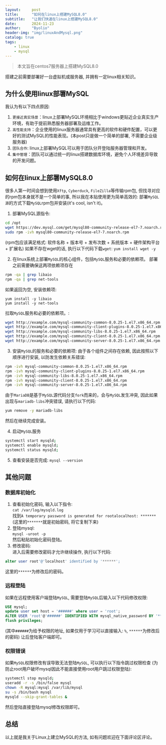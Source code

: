 ```yaml
---
layout:     post
title:      "如何在linux上搭建MySQL8.0"
subtitle:   "让我们快速在linux上搭建MySQL8.0"
date:       2024-11-23
author:     "Byolio"
header-img: "img/linuxAndMysql.png"
catalog: true
tags:
    - linux
    - mysql
---
```

> 本文旨在centos7服务器上搭建MySQL8.0

搭建之前需要部署好一台虚拟机或服务器, 并拥有一定linux相关知识。

## 为什么使用linux部署MySQL
我认为有以下四点原因: 
1. `更接近真实场景`：linux上部署MySQL环境相比于windows更贴近企业真实生产环境，有助于提前熟悉服务器部署及运维工作。
2. `高性能支持`：企业使用的linux服务器通常具有更高的软件和硬件配置，可以更好的测试MySQL的性能表现。(本post只是做一个简单的部署, 不需要企业级服务器)
3. `团队合作`: linux上部署MySQL可以用于团队分开登陆服务器管理和开发。
4. `集中管理`：团队可以通过统一的linux搭建数据库环境，避免个人环境差异导致的开发问题。

##  如何在linux上部署MySQL8.0
很多人第一时间会想到使用`Xftp`, `Cyberduck`, `FileZilla`等传输rpm包, 但找寻对应的rpm包本身就不是一个简单的事, 所以我在本贴使用更为简单高效的: 部署`MySQL源`的方式下载`MySQL`rpm包并安装(it's cool, isn't it)。
1. 部署MySQL源指令:
```bash
cd /opt
wget https://dev.mysql.com/get/mysql80-community-release-el7-7.noarch.rpm
sudo rpm -ivh mysql80-community-release-el7-7.noarch.rpm
```
(rpm包应该满足格式: 软件名称 + 版本号 + 发布次数 + 系统版本 + 硬件架构平台 + 扩展名)
如果不存在wget的话, 执行以下代码下载`wget`:
`yum install wget -y`


2. 在linux系统上部署`MySQL`的核心组件，包括`MySQL`服务和必要的依赖项。
部署之前需要确保这两项依赖项存在
```bash
rpm -qa | grep libaio
rpm -qa | grep net-tools
```
如果返回为空, 安装依赖项:
```
yum install -y libaio
yum install -y net-tools
```
拉取`MySQL`服务和必要的依赖项。:
```bash
wget http://example.com/mysql-community-common-8.0.25-1.el7.x86_64.rpm
wget http://example.com/mysql-community-client-plugins-8.0.25-1.el7.x86_64.rpm
wget http://example.com/mysql-community-libs-8.0.25-1.el7.x86_64.rpm
wget http://example.com/mysql-community-client-8.0.25-1.el7.x86_64.rpm
wget http://example.com/mysql-community-server-8.0.25-1.el7.x86_64.rpm
```
3. 安装`MySQL`的服务和必要的依赖项:
由于各个组件之间存在依赖, 因此按照以下顺序进行安装, 以防发生依赖关系错误:
```bash
rpm -ivh mysql-community-common-8.0.25-1.el7.x86_64.rpm
rpm -ivh mysql-community-client-plugins-8.0.25-1.el7.x86_64.rpm
rpm -ivh mysql-community-libs-8.0.25-1.el7.x86_64.rpm
rpm -ivh mysql-community-client-8.0.25-1.el7.x86_64.rpm
rpm -ivh mysql-community-server-8.0.25-1.el7.x86_64.rpm
```
由于`MariaDB`是基于`MySQL`源代码分支`fork`而来的，会与`MySQL`发生冲突, 因此如果出现与`mariadb-libs`冲突错误, 请执行以下代码:
```bash
yum remove -y mariadb-libs
```
然后在继续完成安装。

4. 启动`MySQL`服务
```bash
systemctl start mysqld;
systemctl enable mysqld;
systemctl status mysqld;
```
5. 查看安装是否完成:
`mysql --version`

## 其他问题
### 数据库初始化
1. 查看初始化密码, 输入以下指令: \
`cat /var/log/mysqld.log` \
找到`A temporary password is generated for rootalocalhost: *******`
(这里的`*******`就是初始密码, 将它复制下来) 
2. 登陆mysql: \
`mysql -uroot -p` \
然后粘贴初始化密码登陆。
3. 修改密码: \
进入后需要修改密码才允许继续操作, 执行以下代码:
```sql
alter user root'@'localhost' identified by '******';
```
这里的`******`为修改后的密码。

### 远程登陆
如果在远程使用客户端登陆`MySQL`, 需要登陆`MySQL`后输入以下代码修改权限:
```sql
USE mysql;
update user set host = '######' where user = 'root';
ALTER USER 'root'@'######' IDENTIFIED WITH mysql_native_password BY '******';
flush privileges;
```
(其中`######`为给予权限的地址, 如果仅用于学习可以直接输入: `%`, `******`为修改后的密码)
让后登陆客户端即可。
### 权限错误
如果`MySQL`权限修改有误导致无法登陆`MySQL`, 可以执行以下指令跳过权限检查
(为防止root用户破坏mysql因此不能直接使用root用户跳过权限登陆):
```bash
systemctl stop mysqld;
useradd -r -s /bin/false mysql
chown -R mysql:mysql /var/lib/mysql
su -s /bin/bash mysql
mysqld --skip-grant-tables &
```
然后登陆直接登陆mysql修改权限即可。

## 总结
以上就是我关于Linux上建立MySQL的方法, 如有问题欢迎在下面评论区评论。
